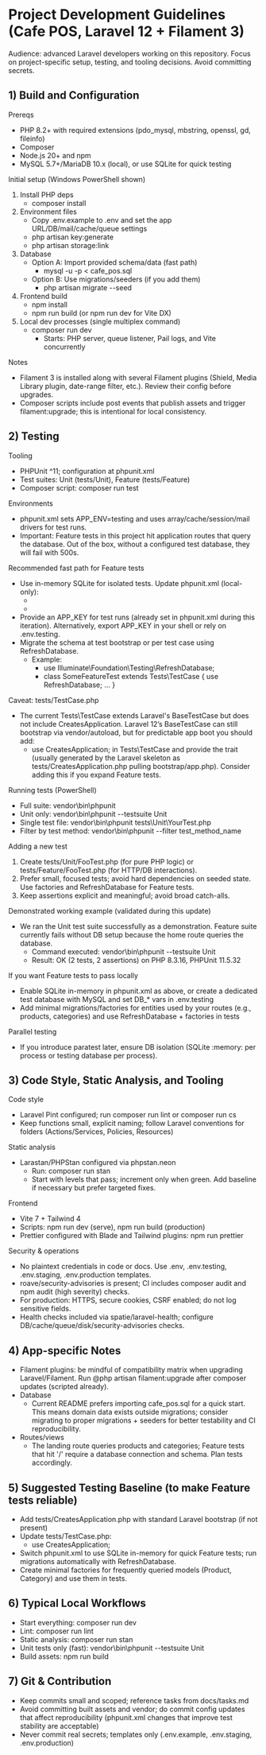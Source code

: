 # Project Development Guidelines (Cafe POS, Laravel 12 + Filament 3)

Audience: advanced Laravel developers working on this repository. Focus on project-specific setup, testing, and tooling decisions. Avoid committing secrets.

## 1) Build and Configuration

Prereqs
- PHP 8.2+ with required extensions (pdo_mysql, mbstring, openssl, gd, fileinfo)
- Composer
- Node.js 20+ and npm
- MySQL 5.7+/MariaDB 10.x (local), or use SQLite for quick testing

Initial setup (Windows PowerShell shown)
1. Install PHP deps
   - composer install
2. Environment files
   - Copy .env.example to .env and set the app URL/DB/mail/cache/queue settings
   - php artisan key:generate
   - php artisan storage:link
3. Database
   - Option A: Import provided schema/data (fast path)
     - mysql -u <user> -p <db> < cafe_pos.sql
   - Option B: Use migrations/seeders (if you add them)
     - php artisan migrate --seed
4. Frontend build
   - npm install
   - npm run build (or npm run dev for Vite DX)
5. Local dev processes (single multiplex command)
   - composer run dev
     - Starts: PHP server, queue listener, Pail logs, and Vite concurrently

Notes
- Filament 3 is installed along with several Filament plugins (Shield, Media Library plugin, date-range filter, etc.). Review their config before upgrades.
- Composer scripts include post events that publish assets and trigger filament:upgrade; this is intentional for local consistency.

## 2) Testing

Tooling
- PHPUnit ^11; configuration at phpunit.xml
- Test suites: Unit (tests/Unit), Feature (tests/Feature)
- Composer script: composer run test

Environments
- phpunit.xml sets APP_ENV=testing and uses array/cache/session/mail drivers for test runs.
- Important: Feature tests in this project hit application routes that query the database. Out of the box, without a configured test database, they will fail with 500s.

Recommended fast path for Feature tests
- Use in-memory SQLite for isolated tests. Update phpunit.xml (local-only):
  - <env name="DB_CONNECTION" value="sqlite"/>
  - <env name="DB_DATABASE" value=":memory:"/>
- Provide an APP_KEY for test runs (already set in phpunit.xml during this iteration). Alternatively, export APP_KEY in your shell or rely on .env.testing.
- Migrate the schema at test bootstrap or per test case using RefreshDatabase.
  - Example:
    - use Illuminate\Foundation\Testing\RefreshDatabase;
    - class SomeFeatureTest extends Tests\TestCase { use RefreshDatabase; ... }

Caveat: tests/TestCase.php
- The current Tests\TestCase extends Laravel's BaseTestCase but does not include CreatesApplication. Laravel 12’s BaseTestCase can still bootstrap via vendor/autoload, but for predictable app boot you should add:
  - use CreatesApplication; in Tests\TestCase and provide the trait (usually generated by the Laravel skeleton as tests/CreatesApplication.php pulling bootstrap/app.php). Consider adding this if you expand Feature tests.

Running tests (PowerShell)
- Full suite: vendor\bin\phpunit
- Unit only: vendor\bin\phpunit --testsuite Unit
- Single test file: vendor\bin\phpunit tests\Unit\YourTest.php
- Filter by test method: vendor\bin\phpunit --filter test_method_name

Adding a new test
1. Create tests/Unit/FooTest.php (for pure PHP logic) or tests/Feature/FooTest.php (for HTTP/DB interactions).
2. Prefer small, focused tests; avoid hard dependencies on seeded state. Use factories and RefreshDatabase for Feature tests.
3. Keep assertions explicit and meaningful; avoid broad catch-alls.

Demonstrated working example (validated during this update)
- We ran the Unit test suite successfully as a demonstration. Feature suite currently fails without DB setup because the home route queries the database.
  - Command executed: vendor\bin\phpunit --testsuite Unit
  - Result: OK (2 tests, 2 assertions) on PHP 8.3.16, PHPUnit 11.5.32

If you want Feature tests to pass locally
- Enable SQLite in-memory in phpunit.xml as above, or create a dedicated test database with MySQL and set DB_* vars in .env.testing
- Add minimal migrations/factories for entities used by your routes (e.g., products, categories) and use RefreshDatabase + factories in tests

Parallel testing
- If you introduce paratest later, ensure DB isolation (SQLite :memory: per process or testing database per process).

## 3) Code Style, Static Analysis, and Tooling

Code style
- Laravel Pint configured; run composer run lint or composer run cs
- Keep functions small, explicit naming; follow Laravel conventions for folders (Actions/Services, Policies, Resources)

Static analysis
- Larastan/PHPStan configured via phpstan.neon
  - Run: composer run stan
  - Start with levels that pass; increment only when green. Add baseline if necessary but prefer targeted fixes.

Frontend
- Vite 7 + Tailwind 4
- Scripts: npm run dev (serve), npm run build (production)
- Prettier configured with Blade and Tailwind plugins: npm run prettier

Security & operations
- No plaintext credentials in code or docs. Use .env, .env.testing, .env.staging, .env.production templates.
- roave/security-advisories is present; CI includes composer audit and npm audit (high severity) checks.
- For production: HTTPS, secure cookies, CSRF enabled; do not log sensitive fields.
- Health checks included via spatie/laravel-health; configure DB/cache/queue/disk/security-advisories checks.

## 4) App-specific Notes

- Filament plugins: be mindful of compatibility matrix when upgrading Laravel/Filament. Run @php artisan filament:upgrade after composer updates (scripted already).
- Database
  - Current README prefers importing cafe_pos.sql for a quick start. This means domain data exists outside migrations; consider migrating to proper migrations + seeders for better testability and CI reproducibility.
- Routes/views
  - The landing route queries products and categories; Feature tests that hit '/' require a database connection and schema. Plan tests accordingly.

## 5) Suggested Testing Baseline (to make Feature tests reliable)

- Add tests/CreatesApplication.php with standard Laravel bootstrap (if not present)
- Update tests/TestCase.php:
  - use CreatesApplication;
- Switch phpunit.xml to use SQLite in-memory for quick Feature tests; run migrations automatically with RefreshDatabase.
- Create minimal factories for frequently queried models (Product, Category) and use them in tests.

## 6) Typical Local Workflows

- Start everything: composer run dev
- Lint: composer run lint
- Static analysis: composer run stan
- Unit tests only (fast): vendor\bin\phpunit --testsuite Unit
- Build assets: npm run build

## 7) Git & Contribution

- Keep commits small and scoped; reference tasks from docs/tasks.md
- Avoid committing built assets and vendor; do commit config updates that affect reproducibility (phpunit.xml changes that improve test stability are acceptable)
- Never commit real secrets; templates only (.env.example, .env.staging, .env.production)

